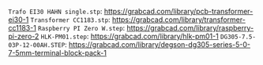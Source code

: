 `Trafo EI30 HAHN single.stp`: https://grabcad.com/library/pcb-transformer-ei30-1
`Transformer CC1183.stp`: https://grabcad.com/library/transformer-cc1183-1
`Raspberry PI Zero W.step`: https://grabcad.com/library/raspberry-pi-zero-2
`HLK-PM01.step`: https://grabcad.com/library/hlk-pm01-1
`DG305-7.5-03P-12-00AH.STEP`: https://grabcad.com/library/degson-dg305-series-5-0-7-5mm-terminal-block-pack-1
